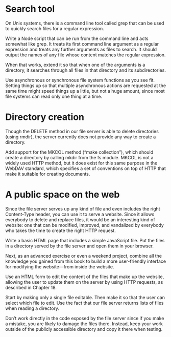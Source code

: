 # Search tool

On Unix systems, there is a command line tool called grep that can be used to quickly search files for a regular expression.

Write a Node script that can be run from the command line and acts somewhat like grep. It treats its first command line argument as a regular expression and treats any further arguments as files to search. It should output the names of any file whose content matches the regular expression.

When that works, extend it so that when one of the arguments is a directory, it searches through all files in that directory and its subdirectories.

Use asynchronous or synchronous file system functions as you see fit. Setting things up so that multiple asynchronous actions are requested at the same time might speed things up a little, but not a huge amount, since most file systems can read only one thing at a time.

# Directory creation

Though the DELETE method in our file server is able to delete directories (using rmdir), the server currently does not provide any way to create a directory.

Add support for the MKCOL method (“make collection”), which should create a directory by calling mkdir from the fs module. MKCOL is not a widely used HTTP method, but it does exist for this same purpose in the WebDAV standard, which specifies a set of conventions on top of HTTP that make it suitable for creating documents.

# A public space on the web

Since the file server serves up any kind of file and even includes the right Content-Type header, you can use it to serve a website. Since it allows everybody to delete and replace files, it would be an interesting kind of website: one that can be modified, improved, and vandalized by everybody who takes the time to create the right HTTP request.

Write a basic HTML page that includes a simple JavaScript file. Put the files in a directory served by the file server and open them in your browser.

Next, as an advanced exercise or even a weekend project, combine all the knowledge you gained from this book to build a more user-friendly interface for modifying the website—from inside the website.

Use an HTML form to edit the content of the files that make up the website, allowing the user to update them on the server by using HTTP requests, as described in Chapter 18.

Start by making only a single file editable. Then make it so that the user can select which file to edit. Use the fact that our file server returns lists of files when reading a directory.

Don’t work directly in the code exposed by the file server since if you make a mistake, you are likely to damage the files there. Instead, keep your work outside of the publicly accessible directory and copy it there when testing.

